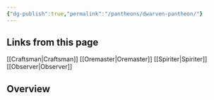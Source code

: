 ```yaml
---
{"dg-publish":true,"permalink":"/pantheons/dwarven-pantheon/"}
---
```


## Links from this page
[[Craftsman\|Craftsman]]
[[Oremaster\|Oremaster]]
[[Spiriter\|Spiriter]]
[[Observer\|Observer]]
## Overview
